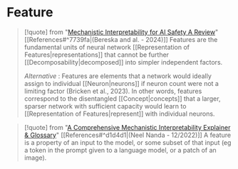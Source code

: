 # Feature

>[!quote] from "[Mechanistic Interpretability for AI Safety A Review](https://leonardbereska.github.io/blog/2024/mechinterpreview/)" [[References#^7739fa|(Bereska and al. - 2024)]]
>Features are the fundamental units of neural network [[Representation of Features|representations]] that cannot be further [[Decomposability|decomposed]] into simpler independent factors.
>
>_Alternative_ : Features are elements that a network would ideally assign to individual [[Neuron|neurons]] if neuron count were not a limiting factor (Bricken et al., 2023). In other words, features correspond to the disentangled [[Concept|concepts]] that a larger, sparser network with sufficient capacity would learn to [[Representation of Features|represent]] with individual neurons.

>[!quote] from "[A Comprehensive Mechanistic Interpretability Explainer & Glossary](https://dynalist.io/d/n2ZWtnoYHrU1s4vnFSAQ519J#z=eL6tFQqNwd4LbYlO1DVIen8K)" [[References#^d1d4d1|(Neel Nanda - 12/2022)]]
>A feature is a property of an input to the model, or some subset of that input (eg a token in the prompt given to a language model, or a patch of an image).